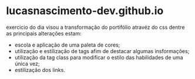 # lucasnascimento-dev.github.io
exercicio do dia visou a transformação do portifólio atravéz do css dentre as principais alterações estam:
- escola e aplicação de uma paleta de cores;
- utilização e estilização de tags afim de destacar algumas insformações;
- utilização da tag class para modificar o estilo das habilidades de uma única vez;
- estilização dos links. 